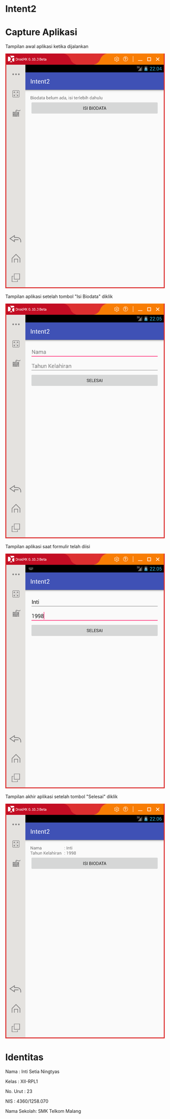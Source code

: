 # Intent2
# Capture Aplikasi

Tampilan awal aplikasi ketika dijalankan

![Screenshot Aplikasi 1](https://github.com/IntiSetia/Intent2/blob/master/Intent_2_a.png)

Tampilan aplikasi setelah tombol "Isi Biodata" diklik

![Screenshot Aplikasi 1](https://github.com/IntiSetia/Intent2/blob/master/Intent_2_b.png)

Tampilan aplikasi saat formulir telah diisi

![Screenshot Aplikasi 1](https://github.com/IntiSetia/Intent2/blob/master/Intent_2_c.png)

Tampilan akhir aplikasi setelah tombol "Selesai" diklik

![Screenshot Aplikasi 1](https://github.com/IntiSetia/Intent2/blob/master/Intent_2_d.png)

# Identitas

Nama : Inti Setia Ningtyas

Kelas : XII-RPL1

No. Urut : 23

NIS : 4360/1258.070

Nama Sekolah: SMK Telkom Malang

